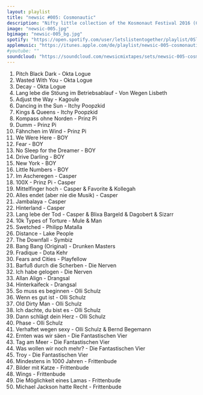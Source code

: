 ```yaml
---
layout: playlist
title: "newsic #005: Cosmonautic"
description: "Nifty little collection of the Kosmonaut Festival 2016 (Chemnitz, Germany)."
image: "newsic-005.jpg"
bgimage: "newsic-005_bg.jpg"
spotify: "https://open.spotify.com/user/letslistentogether/playlist/0SlEaxchFRYrHRn4R3j3Rt"
applemusic: "https://itunes.apple.com/de/playlist/newsic-005-cosmonautic./idpl.32082c1cbd2e447db69c02fada47db7d"
#youtube: ""
soundcloud: "https://soundcloud.com/newsicmixtapes/sets/newsic-005-cosmonautic"
---
```

<ol>
	<li>Pitch Black Dark - Okta Logue</li>
	<li>Wasted With You - Okta Logue</li>
	<li>Decay - Okta Logue</li>
	<li>Lang lebe die Stöung im Betriebsablauf - Von Wegen Lisbeth</li>
	<li>Adjust the Way - Kagoule</li>
	<li>Dancing in the Sun - Itchy Poopzkid</li>
	<li>Kings & Queens - Itchy Poopzkid</li>
	<li>Kompass ohne Norden - Prinz Pi</li>
	<li>Dumm - Prinz Pi</li>
	<li>Fähnchen im Wind - Prinz Pi</li>
	<li>We Were Here - BOY</li>
	<li>Fear - BOY</li>
	<li>No Sleep for the Dreamer - BOY</li>
	<li>Drive Darling - BOY</li>
	<li>New York - BOY</li>
	<li>Little Numbers - BOY</li>
	<li>Im Ascheregen - Casper</li>
	<li>100X - Prinz Pi - Casper</li>
	<li>Mittelfinger hoch - Casper & Favorite & Kollegah</li>
	<li>Alles endet (aber nie die Musik) - Casper</li>
	<li>Jambalaya - Casper</li>
	<li>Hinterland - Casper</li>
	<li>Lang lebe der Tod - Casper & Blixa Bargeld & Dagobert & Sizarr</li>
	<li>10k Types of Torture - Mule & Man</li>
	<li>Swetched - Philipp Matalla</li>
	<li>Distance - Lake People</li>
	<li>The Downfall - Symbiz</li>
	<li>Bang Bang (Original) - Drunken Masters</li>
	<li>Fradique - Dota Kehr</li>
	<li>Fears and Cities - Playfellow</li>
	<li>Barfuß durch die Scherben - Die Nerven</li>
	<li>Ich habe gelogen - Die Nerven</li>
	<li>Allan Align - Drangsal</li>
	<li>Hinterkaifeck - Drangsal</li>
	<li>So muss es beginnen - Olli Schulz</li>
	<li>Wenn es gut ist - Olli Schulz</li>
	<li>Old Dirty Man - Olli Schulz</li>
	<li>Ich dachte, du bist es - Olli Schulz</li>
	<li>Dann schlägt dein Herz - Olli Schulz</li>
	<li>Phase - Olli Schulz</li>
	<li>Verhaftet wegen sexy - Olli Schulz & Bernd Begemann</li>
	<li>Ernten was wir säen - Die Fantastischen Vier</li>
	<li>Tag am Meer - Die Fantastischen Vier</li>
	<li>Was wollen wir noch mehr? - Die Fantastischen Vier</li>
	<li>Troy - Die Fantastischen Vier</li>
	<li>Mindestens in 1000 Jahren - Frittenbude</li>
	<li>Bilder mit Katze - Frittenbude</li>
	<li>Wings - Frittenbude</li>
	<li>Die Möglichkeit eines Lamas - Frittenbude</li>
	<li>Michael Jackson hatte Recht - Frittenbude</li>
</ol>